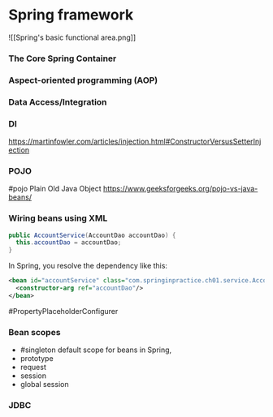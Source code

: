 

# Spring framework

![[Spring's basic functional area.png]]

### The Core Spring Container

### Aspect-oriented programming (AOP)

### Data Access/Integration

### DI
https://martinfowler.com/articles/injection.html#ConstructorVersusSetterInjection

### POJO
#pojo Plain Old Java Object
https://www.geeksforgeeks.org/pojo-vs-java-beans/


### Wiring beans using XML

```java
public AccountService(AccountDao accountDao) {
  this.accountDao = accountDao;
}
```

In Spring, you resolve the dependency like this:

```xml
<bean id="accountService" class="com.springinpractice.ch01.service.AccountService">
  <constructor-arg ref="accountDao"/>
</bean>
```

#PropertyPlaceholderConfigurer


### Bean scopes
- #singleton default scope for beans in Spring, 
- prototype
- request
- session
- global session

### JDBC

